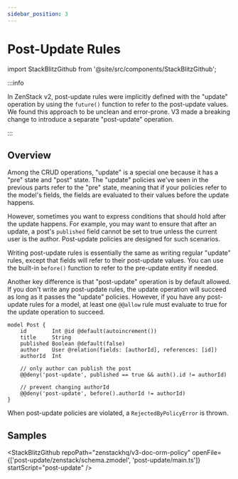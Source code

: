 ```yaml
---
sidebar_position: 3
---
```


# Post-Update Rules

import StackBlitzGithub from '@site/src/components/StackBlitzGithub';

:::info

In ZenStack v2, post-update rules were implicitly defined with the "update" operation by using the `future()` function to refer to the post-update values. We found this approach to be unclean and error-prone. V3 made a breaking change to introduce a separate "post-update" operation.

:::

## Overview

Among the CRUD operations, "update" is a special one because it has a "pre" state and "post" state. The "update" policies we've seen in the previous parts refer to the "pre" state, meaning that if your policies refer to the model's fields, the fields are evaluated to their values before the update happens.

However, sometimes you want to express conditions that should hold after the update happens. For example, you may want to ensure that after an update, a post's `published` field cannot be set to true unless the current user is the author. Post-update policies are designed for such scenarios.

Writing post-update rules is essentially the same as writing regular "update" rules, except that fields will refer to their post-update values. You can use the built-in `before()` function to refer to the pre-update entity if needed.

Another key difference is that "post-update" operation is by default allowed. If you don't write any post-update rules, the update operation will succeed as long as it passes the "update" policies. However, if you have any post-update rules for a model, at least one `@@allow` rule must evaluate to true for the update operation to succeed.

```zmodel
model Post {
    id        Int @id @default(autoincrement())
    title     String
    published Boolean @default(false)
    author    User @relation(fields: [authorId], references: [id])
    authorId  Int

    // only author can publish the post
    @@deny('post-update', published == true && auth().id != authorId)

    // prevent changing authorId
    @@deny('post-update', before().authorId != authorId)
}
```

When post-update policies are violated, a `RejectedByPolicyError` is thrown.

## Samples

<StackBlitzGithub repoPath="zenstackhq/v3-doc-orm-policy" openFile={['post-update/zenstack/schema.zmodel', 'post-update/main.ts']} startScript="post-update" />
